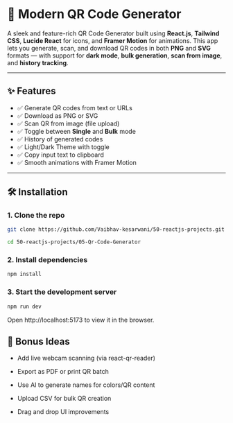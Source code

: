 # 🚀 Modern QR Code Generator

A sleek and feature-rich QR Code Generator built using **React.js**, **Tailwind CSS**, **Lucide React** for icons, and **Framer Motion** for animations. This app lets you generate, scan, and download QR codes in both **PNG** and **SVG** formats — with support for **dark mode**, **bulk generation**, **scan from image**, and **history tracking**.

---

## ✨ Features

- ✅ Generate QR codes from text or URLs
- ✅ Download as PNG or SVG
- ✅ Scan QR from image (file upload)
- ✅ Toggle between **Single** and **Bulk** mode
- ✅ History of generated codes
- ✅ Light/Dark Theme with toggle
- ✅ Copy input text to clipboard
- ✅ Smooth animations with Framer Motion

---

## 🛠️ Installation

### 1. Clone the repo

```bash
git clone https://github.com/Vaibhav-kesarwani/50-reactjs-projects.git

cd 50-reactjs-projects/05-Qr-Code-Generator
```

### 2. Install dependencies

```bash
npm install
```

### 3. Start the development server

```bash
npm run dev
```

Open http://localhost:5173 to view it in the browser.

## 🧠 Bonus Ideas

- Add live webcam scanning (via react-qr-reader)

- Export as PDF or print QR batch

- Use AI to generate names for colors/QR content

- Upload CSV for bulk QR creation

- Drag and drop UI improvements
